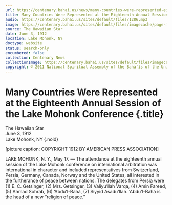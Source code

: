 ```yaml
---
url: https://centenary.bahai.us/news/many-countries-were-represented-eighteenth-annual-session-lake-mohonk-conference-0
title: Many Countries Were Represented at the Eighteenth Annual Session of the Lake Mohonk Conference
audio: https://centenary.bahai.us/sites/default/files/1286.mp3
image: https://centenary.bahai.us/sites/default/files/imagecache/page-main-image/images/press_clippings/1912-06-03%20The%20Hawaiian%20Star%20Many%20Countries%20Mohonk%20Conference.png
source: The Hawaiian Star
date: June 3, 1912
location: Lake Mohonk, NY
doctype: website
status: search-only
encumbered: false
collection: Centenary News
collectionImage: https://centenary.bahai.us/sites/default/files/imagecache/theme-image/main_image/abdulbaha-overview-small_0.jpg
copyright: © 2011 National Spiritual Assembly of the Bahá’ís of the United States
---
```



# Many Countries Were Represented at the Eighteenth Annual Session of the Lake Mohonk Conference {.title}

The Hawaiian Star  
June 3, 1912  
Lake Mohonk, NY
{.noid}  



\[picture caption: COPYRIGHT 1912 BY AMERICAN PRESS ASSOCIATION\]

LAKE MOHONK, N. Y., May 17. — The attendance at the eighteenth annual session of the Lake Mohonk conference on international arbitration was international in character and included representatives from Switzerland, Persia, Germany, Canada, Norway and the United States, all interested in the furtherance of peace between nations. The delegates from Persia were (1) E. C. Getsinger, (2) Mrs. Getsinger, (3) Valiyu’llah Varqa, (4) Amin Fareed, (5) Ahmad Sohrab, (6) ‘Abdu’l-Bahá, (7) Siyyid Asadu’llah. ‘Abdu’l-Bahá is the head of a new “religion of peace.”